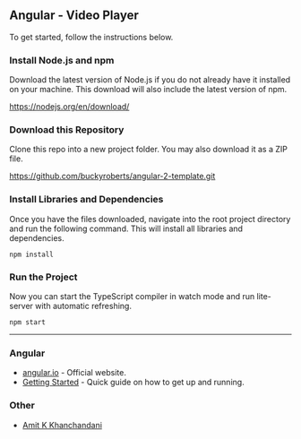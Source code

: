 ![]()

## Angular - Video Player

To get started, follow the instructions below.

### Install Node.js and npm

Download the latest version of Node.js if you do not already have it installed on your machine. This download will also
include the latest version of npm.

https://nodejs.org/en/download/

### Download this Repository

Clone this repo into a new project folder. You may also download it as a ZIP file.

https://github.com/buckyroberts/angular-2-template.git

### Install Libraries and Dependencies

Once you have the files downloaded, navigate into the root project directory and run the following command. This will
install all libraries and dependencies.

`npm install`

### Run the Project

Now you can start the TypeScript compiler in watch mode and run lite-server with automatic refreshing.

`npm start`

***

### Angular

- [angular.io](https://angular.io/) - Official website.
- [Getting Started](https://angular.io/guide/quickstart) - Quick guide on how to get up and running.

### Other

- [Amit K Khanchandani](https://www.amitk.co.in/)
